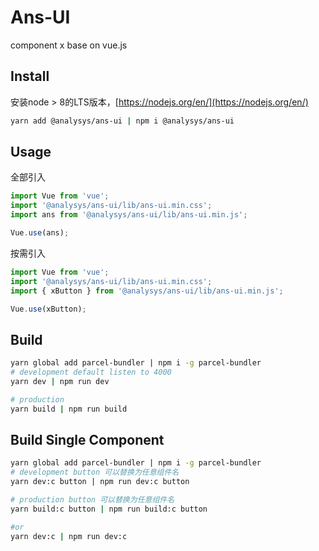 # Ans-UI

component x base on vue.js

## Install

安装node &gt; 8的LTS版本，[https://nodejs.org/en/](https://nodejs.org/en/)

```bash
yarn add @analysys/ans-ui | npm i @analysys/ans-ui
```

## Usage

全部引入

```javascript
import Vue from 'vue';
import '@analysys/ans-ui/lib/ans-ui.min.css';
import ans from '@analysys/ans-ui/lib/ans-ui.min.js';

Vue.use(ans);
```

按需引入

```javascript
import Vue from 'vue';
import '@analysys/ans-ui/lib/ans-ui.min.css';
import { xButton } from '@analysys/ans-ui/lib/ans-ui.min.js';

Vue.use(xButton);
```

## Build

```bash
yarn global add parcel-bundler | npm i -g parcel-bundler
# development default listen to 4000
yarn dev | npm run dev

# production
yarn build | npm run build
```

## Build Single Component

```bash
yarn global add parcel-bundler | npm i -g parcel-bundler
# development button 可以替换为任意组件名
yarn dev:c button | npm run dev:c button

# production button 可以替换为任意组件名
yarn build:c button | npm run build:c button

#or
yarn dev:c | npm run dev:c
```

